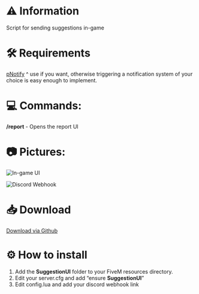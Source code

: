 # :warning: Information
Script for sending suggestions in-game


# :hammer_and_wrench: Requirements
[pNotify](https://forum.cfx.re/t/release-pnotify-in-game-js-notifications-using-noty/20659)
^ use if you want, otherwise triggering a notification system of your choice is easy enough to implement.

# :computer: **Commands:**
**/report** - Opens the report UI

# :camera: **Pictures:**
![In-game UI](https://i.imgur.com/FoUx5JI.png)

![Discord Webhook](https://i.imgur.com/mo25brm.png)

# :inbox_tray: Download
[Download via Github](https://github.com/Swqppingg/SuggestionUI)

# :gear: How to install
1. Add the **SuggestionUI** folder to your FiveM resources directory.
2. Edit your server.cfg and add “ensure **SuggestionUI**”
3. Edit config.lua and add your discord webhook link

